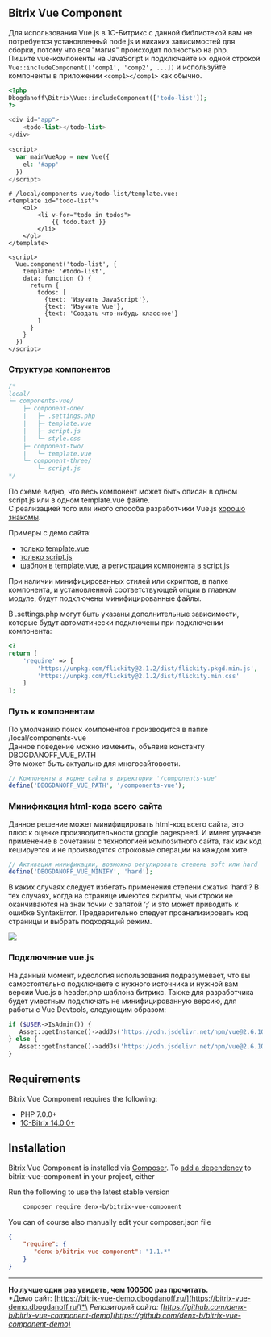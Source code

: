 ﻿## Bitrix Vue Component

Для использования Vue.js в 1С-Битрикс с данной библиотекой вам не потребуется установленный node.js
и никаких зависимостей для сборки, потому что вся "магия" происходит полностью на php.\
Пишите vue-компоненты на JavaScript и подключайте их одной строкой `Vue::includeComponent(['comp1', 'comp2', ...])`
и используйте компоненты в приложении `<comp1></comp1>` как обычно.

```php
<?php
Dbogdanoff\Bitrix\Vue::includeComponent(['todo-list']);
?>

<div id="app">
    <todo-list></todo-list>
</div>

<script>
  var mainVueApp = new Vue({
    el: '#app'
  })
</script>
```

```vue
# /local/components-vue/todo-list/template.vue:
<template id="todo-list">
    <ol>
        <li v-for="todo in todos">
            {{ todo.text }}
        </li>
    </ol>
</template>

<script>
  Vue.component('todo-list', {
    template: '#todo-list',
    data: function () {
      return {
        todos: [
          {text: 'Изучить JavaScript'},
          {text: 'Изучить Vue'},
          {text: 'Создать что-нибудь классное'}
        ]
      }
    }
  })
</script>

```

### Структура компонентов
```php
/*
local/
└─ components-vue/
    ├─ component-one/
    |   ├─ .settings.php
    |   ├─ template.vue
    |   ├─ script.js
    |   └─ style.css
    ├─ component-two/
    |   └─ template.vue
    └─ component-three/
        └─ script.js
*/
```
По схеме видно, что весь компонент может быть описан в одном script.js или в одном template.vue файле.\
С реализацией того или иного способа разработчики Vue.js [хорошо знакомы](https://ru.vuejs.org/v2/guide/components.html).

Примеры с демо сайта:
 - [только template.vue](https://github.com/denx-b/bitrix-vue-component-demo/tree/master/local/components-vue/simple-block)
 - [только script.js](https://github.com/denx-b/bitrix-vue-component-demo/tree/master/local/components-vue/dbogdanoff-loader)
 - [шаблон в template.vue, а регистрация компонента в script.js](https://github.com/denx-b/bitrix-vue-component-demo/tree/master/local/components-vue/upload-photo)

При наличии минифицированных стилей или скриптов, в папке компонента, и установленной соответствующей опции в главном модуле, будут подключены минифицированные файлы.

В .settings.php могут быть указаны дополнительные зависимости, которые будут автоматически подключены при подключении компонента:
```php
<?
return [
    'require' => [
        'https://unpkg.com/flickity@2.1.2/dist/flickity.pkgd.min.js',
        'https://unpkg.com/flickity@2.1.2/dist/flickity.min.css'
    ]
];
```

### Путь к компонентам
По умолчанию поиск компонентов производится в папке /local/components-vue\
Данное поведение можно изменить, объявив константу DBOGDANOFF_VUE_PATH\
Это может быть актуально для многосайтовости.
```php
// Компоненты в корне сайта в директории '/components-vue'
define('DBOGDANOFF_VUE_PATH', '/components-vue');
```

### Минификация html-кода всего сайта
Данное решение может минифицировать html-код всего сайта, это плюс к оценке производительности google pagespeed. И имеет удачное применение в сочетании с технологией композитного сайта, так как код кешируется и не производятся строковые операции на каждом хите.
```php
// Активация минификации, возможно регулировать степень soft или hard
define('DBOGDANOFF_VUE_MINIFY', 'hard');
```

В каких случаях следует избегать применения степени сжатия ‘hard’? В тех случаях, когда на странице имеются скрипты, чьи строки не оканчиваются на знак точки с запятой ‘;’ и это может приводить к ошибке SyntaxError. Предварительно следует проанализировать код страницы и выбрать подходящий режим.

![](http://dbogdanoff.ru/upload/github-bitrix-vue-component.png)

### Подключение vue.js
На данный момент, идеология использования подразумевает, что вы самостоятельно подключаете с нужного источника и нужной вам версии Vue.js в header.php шаблона битрикс. Также для разработчика будет уместным подключать не минифицированную версию, для работы с Vue Devtools, следующим образом:
```php
if ($USER->IsAdmin()) {
   Asset::getInstance()->addJs('https://cdn.jsdelivr.net/npm/vue@2.6.10/dist/vue.js');
} else {
   Asset::getInstance()->addJs('https://cdn.jsdelivr.net/npm/vue@2.6.10/dist/vue.min.js');
}
```

## Requirements

Bitrix Vue Component requires the following:

- PHP 7.0.0+
- [1C-Bitrix 14.0.0+](https://www.1c-bitrix.ru/)

## Installation

Bitrix Vue Component is installed via [Composer](https://getcomposer.org/).
To [add a dependency](https://getcomposer.org/doc/04-schema.md#package-links>) to bitrix-vue-component in your project, either

Run the following to use the latest stable version
```sh
    composer require denx-b/bitrix-vue-component
```

You can of course also manually edit your composer.json file
```json
{
    "require": {
       "denx-b/bitrix-vue-component": "1.1.*"
    }
}
```

----------
**Но лучше один раз увидеть, чем 100500 раз прочитать.**\
*Демо сайт: [https://bitrix-vue-demo.dbogdanoff.ru/](https://bitrix-vue-demo.dbogdanoff.ru/)*\
*Репозиторий сайта: [https://github.com/denx-b/bitrix-vue-component-demo](https://github.com/denx-b/bitrix-vue-component-demo)*
